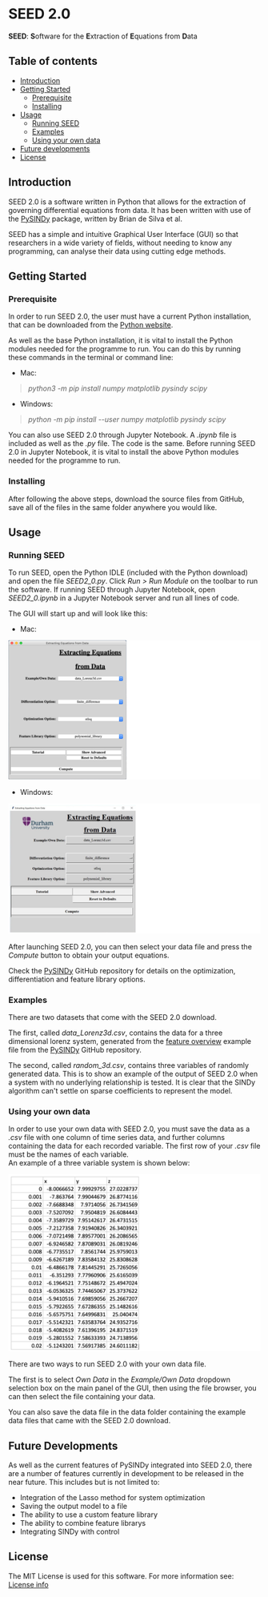 # SEED 2.0
 
**SEED**: **S**oftware for the **E**xtraction of **E**quations from **D**ata

## Table of contents
* [Introduction](#introduction)
* [Getting Started](#getting-started)
	* [Prerequisite](#prerequisite)
	* [Installing](#installing)
* [Usage](#usage)
	* [Running SEED](#running-SEED)
	* [Examples](#examples)
	* [Using your own data](#using-your-own-data)
* [Future developments](#future-developments)
* [License](#license)

## Introduction
SEED 2.0 is a software written in Python that allows for the extraction of governing differential equations from data. It has been written with use of the [PySINDy](https://github.com/dynamicslab/pysindy) package, written by Brian de Silva et al.

SEED has a simple and intuitive Graphical User Interface (GUI) so that researchers in a wide variety of fields, without needing to know any programming, can analyse their data using cutting edge methods.

## Getting Started

### Prerequisite
In order to run SEED 2.0, the user must have a current Python installation, that can be downloaded from the [Python website](https://www.python.org/downloads/).

As well as the base Python installation, it is vital to install the Python modules needed for the programme to run. You can do this by running these commands in the terminal or command line:

* Mac: 

> _python3 -m pip install numpy matplotlib pysindy scipy_

* Windows:

> _python -m pip install --user numpy matplotlib pysindy scipy_

You can also use SEED 2.0 through Jupyter Notebook. A _.ipynb_ file is included as well as the _.py_ file. The code is the same. Before running SEED 2.0 in Jupyter Notebook, it is vital to install the above Python modules needed for the programme to run.

### Installing
After following the above steps, download the source files from GitHub, save all of the files in the same folder anywhere you would like.

## Usage

### Running SEED
To run SEED, open the Python IDLE (included with the Python download) and open the file _SEED2\_0.py_. Click _Run > Run Module_ on the toolbar to run the software. If running SEED through Jupyter Notebook, open _SEED2\_0.ipynb_ in a Jupyter Notebook server and run all lines of code. 

The GUI will start up and will look like this:

* Mac:

![GUI mac](GUI_mac.png)

* Windows:

![GUI win](GUI_win.png)

After launching SEED 2.0, you can then select your data file and press the _Compute_ button to obtain your output equations.

Check the [PySINDy](https://github.com/dynamicslab/pysindy) GitHub repository for details on the optimization, differentiation and feature library options.

### Examples
There are two datasets that come with the SEED 2.0 download.

The first, called _data\_Lorenz3d.csv_, contains the data for a three dimensional lorenz system, generated from the [feature overview](https://github.com/dynamicslab/pysindy/blob/master/examples/1_feature_overview.ipynb) example file from the [PySINDy](https://github.com/dynamicslab/pysindy) GitHub repository. 

The second, called _random\_3d.csv_, contains three variables of randomly generated data. This is to show an example of the output of SEED 2.0 when a system with no underlying relationship is tested. It is clear that the SINDy algorithm can't settle on sparse coefficients to represent the model.

### Using your own data
In order to use your own data with SEED 2.0, you must save the data as a _.csv_ file with one column of time series data, and further columns containing the data for each recorded variable. The first row of your _.csv_ file must be the names of each variable.  
An example of a three variable system is shown below:

![own data](Own_Data.png)

There are two ways to run SEED 2.0 with your own data file.

The first is to select _Own Data_ in the _Example/Own Data_ dropdown selection box on the main panel of the GUI, then using the file browser, you can then select the file containing your data.

You can also save the data file in the data folder containing the example data files that came with the SEED 2.0 download.

## Future Developments
As well as the current features of PySINDy integrated into SEED 2.0, there are a number of features currently in development to be released in the near future. This includes but is not limited to:

* Integration of the Lasso method for system optimization
* Saving the output model to a file
* The ability to use a custom feature library
* The ability to combine feature librarys
* Integrating SINDy with control

## License
The MIT License is used for this software. For more information see: [License info](https://github.com/M-Vause/SEED2.0/blob/master/LICENSE)
